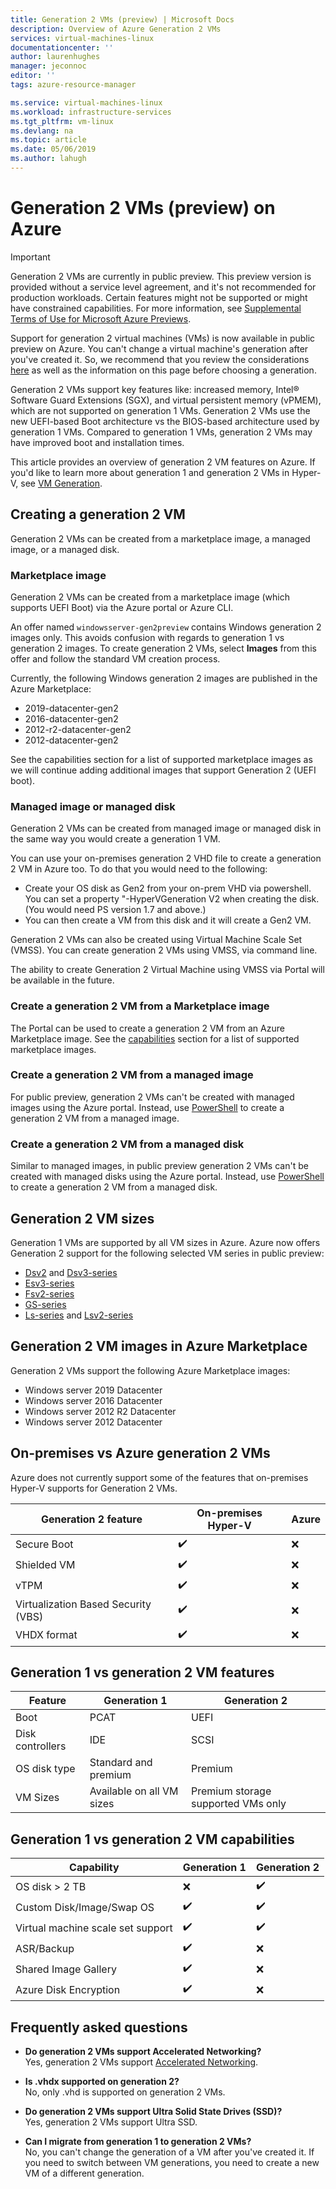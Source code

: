 ```yaml
---
title: Generation 2 VMs (preview) | Microsoft Docs
description: Overview of Azure Generation 2 VMs
services: virtual-machines-linux
documentationcenter: ''
author: laurenhughes
manager: jeconnoc
editor: ''
tags: azure-resource-manager

ms.service: virtual-machines-linux
ms.workload: infrastructure-services
ms.tgt_pltfrm: vm-linux
ms.devlang: na
ms.topic: article
ms.date: 05/06/2019
ms.author: lahugh
---
```


# Generation 2 VMs (preview) on Azure

> [!IMPORTANT]
> Generation 2 VMs are currently in public preview.
> This preview version is provided without a service level agreement, and it's not recommended for production workloads. Certain features might not be supported or might have constrained capabilities. 
> For more information, see [Supplemental Terms of Use for Microsoft Azure Previews](https://azure.microsoft.com/support/legal/preview-supplemental-terms/).

Support for generation 2 virtual machines (VMs) is now available in public preview on Azure. You can't change a virtual machine's generation after you've created it. So, we recommend that you review the considerations [here](https://docs.microsoft.com/windows-server/virtualization/hyper-v/plan/should-i-create-a-generation-1-or-2-virtual-machine-in-hyper-v) as well as the information on this page before choosing a generation.


Generation 2 VMs support key features like: increased memory, Intel® Software Guard Extensions (SGX), and virtual persistent memory (vPMEM), which are not supported on generation 1 VMs. Generation 2 VMs use the new UEFI-based Boot architecture vs the BIOS-based architecture used by generation 1 VMs. Compared to generation 1 VMs, generation 2 VMs may have improved boot and installation times.

This article provides an overview of generation 2 VM features on Azure. If you'd like to learn more about generation 1 and generation 2 VMs in Hyper-V, see [VM Generation](https://docs.microsoft.com/windows-server/virtualization/hyper-v/plan/should-i-create-a-generation-1-or-2-virtual-machine-in-hyper-v).

## Creating a generation 2 VM

Generation 2 VMs can be created from a marketplace image, a managed image, or a managed disk.

### Marketplace image

Generation 2 VMs can be created from a marketplace image (which supports UEFI Boot) via the Azure portal or Azure CLI.

An offer named `windowsserver-gen2preview` contains Windows generation 2 images only. This avoids confusion with regards to generation 1 vs generation 2 images. To create generation 2 VMs, select **Images** from this offer and follow the standard VM creation process.
 
Currently, the following Windows generation 2 images are published in the Azure Marketplace:

* 2019-datacenter-gen2
* 2016-datacenter-gen2
* 2012-r2-datacenter-gen2
* 2012-datacenter-gen2

See the capabilities section for a list of supported marketplace images as we will continue adding additional images that support Generation 2 (UEFI boot). 

### Managed image or managed disk

Generation 2 VMs can be created from managed image or managed disk in the same way you would create a generation 1 VM.

You can use your on-premises generation 2 VHD file to create a generation 2 VM in Azure too. To do that you would need to the following:

* Create your OS disk as Gen2 from your on-prem VHD via powershell. You can set a property "-HyperVGeneration V2 when creating the disk. (You would need PS version 1.7 and above.)
* You can then create a VM from this disk and it will create a Gen2 VM.

Generation 2 VMs can also be created using Virtual Machine Scale Set (VMSS). You can create generation 2 VMs using VMSS, via command line. 

The ability to create Generation 2 Virtual Machine using VMSS via Portal will be available in the future.


### Create a generation 2 VM from a Marketplace image

The Portal can be used to create a generation 2 VM from an Azure Marketplace image. See the [capabilities](#generation-1-vs-generation-2-vm-capabilities) section for a list of supported marketplace images.

### Create a generation 2 VM from a managed image

For public preview, generation 2 VMs can't be created with managed images using the Azure portal. Instead, use [PowerShell](quick-create-powershell.md) to create a generation 2 VM from a managed image.

### Create a generation 2 VM from a managed disk

Similar to managed images, in public preview generation 2 VMs can't be created with managed disks using the Azure portal. Instead, use [PowerShell](quick-create-powershell.md) to create a generation 2 VM from a managed disk. 

## Generation 2 VM sizes

Generation 1 VMs are supported by all VM sizes in Azure. Azure now offers Generation 2 support for the following selected VM series in public preview:

* [Dsv2](/sizes-general.md#dsv2-series) and [Dsv3-series](/sizes-general.md#dsv3-series-1)
* [Esv3-series](/sizes-memory.md#esv3-series)
* [Fsv2-series](/sizes-compute.md#fsv2-series-1)
* [GS-series](/sizes-memory.md#gs-series)
* [Ls-series](/sizes-storage.md#ls-series) and [Lsv2-series](/sizes-storage.md#lsv2-series)


## Generation 2 VM images in Azure Marketplace

Generation 2 VMs support the following Azure Marketplace images:

* Windows server 2019 Datacenter
* Windows server 2016 Datacenter
* Windows server 2012 R2 Datacenter
* Windows server 2012 Datacenter

## On-premises vs Azure generation 2 VMs

Azure does not currently support some of the features that on-premises Hyper-V supports for Generation 2 VMs. 

| Generation 2 feature                | On-premises Hyper-V | Azure |
|-------------------------------------|---------------------|-------|
| Secure Boot                         | :heavy_check_mark:  | :x:   |
| Shielded VM                         | :heavy_check_mark:  | :x:   |
| vTPM                                | :heavy_check_mark:  | :x:   |
| Virtualization Based Security (VBS) | :heavy_check_mark:  | :x:   |
| VHDX format                         | :heavy_check_mark:  | :x:   |

## Generation 1 vs generation 2 VM features

| Feature | Generation 1 | Generation 2 |
|---------|--------------|--------------|
| Boot             | PCAT                      | UEFI                               |
| Disk controllers | IDE                       | SCSI                               |
| OS disk type     | Standard and premium      | Premium                            |
| VM Sizes         | Available on all VM sizes | Premium storage supported VMs only |

## Generation 1 vs generation 2 VM capabilities

| Capability | Generation 1 | Generation 2 |
|------------|--------------|--------------|
| OS disk > 2 TB                    | :x:                        | :heavy_check_mark: |
| Custom Disk/Image/Swap OS         | :heavy_check_mark:         | :heavy_check_mark: |
| Virtual machine scale set support | :heavy_check_mark:         | :heavy_check_mark: |
| ASR/Backup                        | :heavy_check_mark:         | :x:                |
| Shared Image Gallery              | :heavy_check_mark:         | :x:                |
| Azure Disk Encryption             | :heavy_check_mark:         | :x:                |

## Frequently asked questions

* **Do generation 2 VMs support Accelerated Networking?**  
    Yes, generation 2 VMs support [Accelerated Networking](../../virtual-network/create-vm-accelerated-networking-cli).

* **Is .vhdx supported on generation 2?**  
    No, only .vhd is supported on generation 2 VMs.

* **Do generation 2 VMs support Ultra Solid State Drives (SSD)?**  
    Yes, generation 2 VMs support Ultra SSD.

* **Can I migrate from generation 1 to generation 2 VMs?**  
    No, you can't change the generation of a VM after you've created it. If you need to switch between VM generations, you need to create a new VM of a different generation.